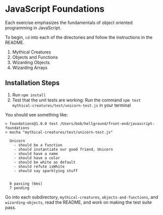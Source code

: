 # JavaScript Foundations

Each exercise emphasizes the fundamentals of object oriented programming in JavaScript.

To begin, `cd` into each of the directories and follow the instructions in the README.

1. Mythical Creatures
2. Objects and Functions
3. Wizarding Objects
4. Wizarding Arrays

## Installation Steps

1. Run `npm install`
2. Test that the unit tests are working: Run the command `npm test mythical-creatures/test/unicorn-test.js` in your terminal

You should see something like:

```shell
> foundations@1.0.0 test /Users/bob/hellground/front-end/javascript-foundations
> mocha "mythical-creatures/test/unicorn-test.js"

  Unicorn
    - should be a function
    - should instantiate our good friend, Unicorn
    - should have a name
    - should have a color
    - should be white as default
    - should refute isWhite
    - should say sparklying stuff


  0 passing (6ms)
  7 pending
```

Go into each subdirectory, `mythical-creatures`, `objects-and-functions`, and `wizarding-objects`, read the README, and work on making the test suite pass.
